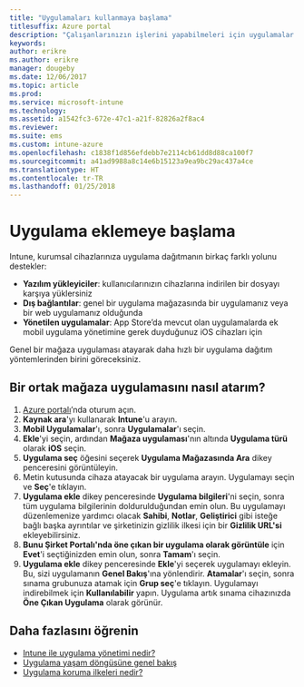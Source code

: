 ```yaml
---
title: "Uygulamaları kullanmaya başlama"
titlesuffix: Azure portal
description: "Çalışanlarınızın işlerini yapabilmeleri için uygulamalar bulun ve bunları cihazlara ekleyin."
keywords: 
author: erikre
ms.author: erikre
manager: dougeby
ms.date: 12/06/2017
ms.topic: article
ms.prod: 
ms.service: microsoft-intune
ms.technology: 
ms.assetid: a1542fc3-672e-47c1-a21f-82826a2f8ac4
ms.reviewer: 
ms.suite: ems
ms.custom: intune-azure
ms.openlocfilehash: c1838f1d856efdebb7e2114cb61dd8d88ca100f7
ms.sourcegitcommit: a41ad9988a8c14e6b15123a9ea9bc29ac437a4ce
ms.translationtype: HT
ms.contentlocale: tr-TR
ms.lasthandoff: 01/25/2018
---
```

# <a name="get-started-with-adding-apps"></a>Uygulama eklemeye başlama

Intune, kurumsal cihazlarınıza uygulama dağıtmanın birkaç farklı yolunu destekler:

* **Yazılım yükleyiciler**: kullanıcılarınızın cihazlarına indirilen bir dosyayı karşıya yüklersiniz
* __Dış bağlantılar__: genel bir uygulama mağazasında bir uygulamanız veya bir web uygulamanız olduğunda
* **Yönetilen uygulamalar**: App Store’da mevcut olan uygulamalarda ek mobil uygulama yönetimine gerek duyduğunuz iOS cihazları için

Genel bir mağaza uygulaması atayarak daha hızlı bir uygulama dağıtım yöntemlerinden birini göreceksiniz.

## <a name="how-do-i-assign-a-public-store-app"></a>Bir ortak mağaza uygulamasını nasıl atarım?

1. [Azure portalı](https://portal.azure.com)’nda oturum açın.
2. **Kaynak ara**'yı kullanarak **Intune**'u arayın.
3. **Mobil Uygulamalar**'ı, sonra **Uygulamalar**'ı seçin.
4. **Ekle**'yi seçin, ardından **Mağaza uygulaması**'nın altında **Uygulama türü** olarak **iOS** seçin.
5. **Uygulama seç** öğesini seçerek **Uygulama Mağazasında Ara** dikey penceresini görüntüleyin.
6. Metin kutusunda cihaza atayacak bir uygulama arayın. Uygulamayı seçin ve **Seç**'e tıklayın.
7. **Uygulama ekle** dikey penceresinde **Uygulama bilgileri**'ni seçin, sonra tüm uygulama bilgilerinin doldurulduğundan emin olun. Bu uygulamayı düzenlemenize yardımcı olacak **Sahibi**, **Notlar**, **Geliştirici** gibi isteğe bağlı başka ayrıntılar ve şirketinizin gizlilik ilkesi için bir **Gizlilik URL'si** ekleyebilirsiniz.
8. **Bunu Şirket Portalı'nda öne çıkan bir uygulama olarak görüntüle** için **Evet**'i seçtiğinizden emin olun, sonra **Tamam**'ı seçin.
9. **Uygulama ekle** dikey penceresinde **Ekle**'yi seçerek uygulamayı ekleyin. Bu, sizi uygulamanın **Genel Bakış**'ına yönlendirir. **Atamalar**'ı seçin, sonra sınama grubunuza atamak için **Grup seç**'e tıklayın. Uygulamayı indirebilmek için **Kullanılabilir** yapın. Uygulama artık sınama cihazınızda **Öne Çıkan Uygulama** olarak görünür.

## <a name="learn-more"></a>Daha fazlasını öğrenin

* [Intune ile uygulama yönetimi nedir?](app-management.md)
* [Uygulama yaşam döngüsüne genel bakış](app-lifecycle.md)
* [Uygulama koruma ilkeleri nedir?](app-protection-policy.md)
